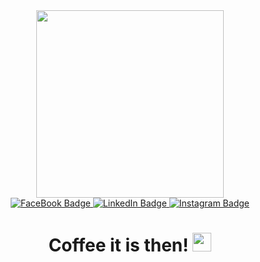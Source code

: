 <div id="header" align="center">
  <img src="https://media.giphy.com/media/vhVqGkxDYxAaRbOWVp/giphy.gif" width="300"/>
  <div id="badges">
  <a href="https://www.facebook.com/renato.sormaniL">
    <img src="https://img.shields.io/badge/FaceBook-blue?style=for-the-badge&logo=facebook&logoColor=white" alt="FaceBook Badge"/>
  </a>
  <a href="https://www.linkedin.com/in/renato-sormani-87a56b68">
    <img src="https://img.shields.io/badge/LinkedIn-gray?style=for-the-badge&logo=linkedin&logoColor=white" alt="LinkedIn Badge"/>
  </a>
  <a href="https://www.instagram.com/renato.sormani.1979/">
    <img src="https://img.shields.io/badge/Instagram-blue?style=for-the-badge&logo=instagram&logoColor=white" alt="Instagram Badge"/>
  </a>
</div>
<img src="https://komarev.com/ghpvc/?username=RenSormani&style=flat-square&color=gray" alt=""/>
<h1>
  Coffee it is then!
  <img src="https://media.giphy.com/media/hvRJCLFzcasrR4ia7z/giphy.gif" width="30px"/>
</h1>
</div>

